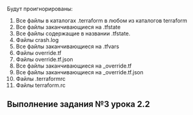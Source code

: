 Будут проигнорированы:
1. Все файлы в каталогах .terraform в любом из каталогов terraform  
2. Все файлы заканчивающиеся на .tfstate
3. Все файлы содержащие в названии .tfstate.
4. Файлы crash.log
5. Все файлы заканчивающиеся на .tfvars
6. Файлы override.tf
7. Файлы override.tf.json
8. Все файлы заканчивающиеся на _override.tf
9. Все файлы заканчивающиеся на _override.tf.json
10. Файлы .terraformrc
11. Файлы terraform.rc

<h2>Выполнение задания №3 урока 2.2</h2>
